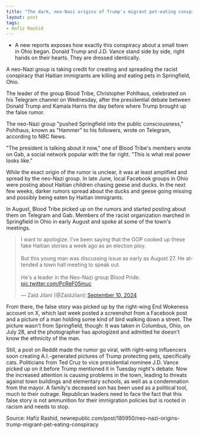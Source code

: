 ```yaml
---
title: "The dark, neo-Nazi origins of Trump's migrant pet-eating conspiracy"
layout: post
tags:
- Hafiz Rashid
---
```


- A new reports exposes how exactly this conspiracy about a small town in Ohio began.
Donald Trump and J.D. Vance stand side by side, right hands on their hearts. They are dressed identically.

A neo-Nazi group is taking credit for creating and spreading the racist conspiracy that Haitian immigrants are killing and eating pets in Springfield, Ohio.

The leader of the group Blood Tribe, Christopher Pohlhaus, celebrated on his Telegram channel on Wednesday, after the presidential debate between Donald Trump and Kamala Harris the day before where Trump brought up the false rumor.

The neo-Nazi group "pushed Springfield into the public consciousness," Pohlhaus, known as "Hammer" to his followers, wrote on Telegram, according to NBC News.

"The president is talking about it now," one of Blood Tribe's members wrote on Gab, a social network popular with the far right. "This is what real power looks like."

While the exact origin of the rumor is unclear, it was at least amplified and spread by the neo-Nazi group. In late June, local Facebook groups in Ohio were posting about Haitian children chasing geese and ducks. In the next few weeks, darker rumors spread about the ducks and geese going missing and possibly being eaten by Haitian immigrants.

In August, Blood Tribe picked up on the rumors and started posting about them on Telegram and Gab. Members of the racist organization marched in Springfield in Ohio in early August and spoke at some of the town's meetings.

<blockquote class="twitter-tweet"><p lang="en" dir="ltr">I want to apologize. I&#39;ve been saying that the GOP cooked up these fake Haitian stories a week ago as an election ploy.<br /><br />But this young man was discussing issue as early as August 27. He attended a town hall meeting to speak out.<br /><br />He&#39;s a leader in the Neo-Nazi group Blood Pride. <a href="https://t.co/PcReF05muc">pic.twitter.com/PcReF05muc</a></p>&mdash; Zaid Jilani (@ZaidJilani) <a href="https://twitter.com/ZaidJilani/status/1833573103684759621?ref_src=twsrc%5Etfw">September 10, 2024</a></blockquote> <script async src="https://platform.twitter.com/widgets.js" charset="utf-8"></script>

From there, the false story was picked up by the right-wing End Wokeness account on X, which last week posted a screenshot from a Facebook post and a picture of a man holding some kind of bird walking down a street. The picture wasn't from Springfield, though: It was taken in Columbus, Ohio, on July 28, and the photographer has apologized and admitted he doesn't know the ethnicity of the man.

Still, a post on Reddit made the rumor go viral, with right-wing influencers soon creating A.I.-generated pictures of Trump protecting pets, specifically cats. Politicians from Ted Cruz to vice presidential nominee J.D. Vance picked up on it before Trump mentioned it in Tuesday night's debate. Now the increased attention is causing problems in the town, leading to threats against town buildings and elementary schools, as well as a condemnation from the mayor. A family's deceased son has been used as a political tool, much to their outrage. Republican leaders need to face the fact that this false story is not ammunition for their immigration policies but is rooted in racism and needs to stop.

Source: Hafiz Rashid, newrepublic.com/post/185950/neo-nazi-origins-trump-migrant-pet-eating-conspiracy
